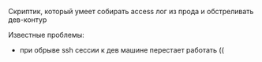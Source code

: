 Скриптик, который умеет собирать access лог из прода и обстреливать дев-контур

Известные проблемы:
* при обрыве ssh сессии к дев машине перестает работать ((

